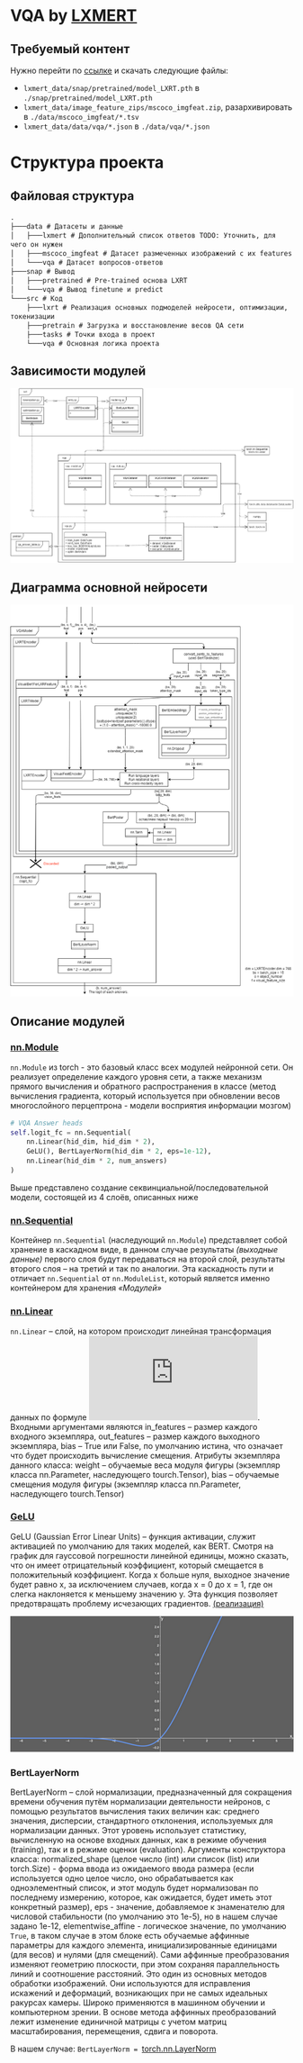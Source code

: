 # VQA by [LXMERT](https://github.com/airsplay/lxmert)

## Требуемый контент

Нужно перейти по [ссылке](https://drive.google.com/drive/folders/1Gq1uLUk6NdD0CcJOptXjxE6ssY5XAuat)
и скачать следующие файлы:
- `lxmert_data/snap/pretrained/model_LXRT.pth` в `./snap/pretrained/model_LXRT.pth`
- `lxmert_data/image_feature_zips/mscoco_imgfeat.zip`, разархивировать в `./data/mscoco_imgfeat/*.tsv`
- `lxmert_data/data/vqa/*.json` в `./data/vqa/*.json`

# Структура проекта

## Файловая структура

```
.
├───data # Датасеты и данные
│   ├───lxmert # Дополнительный список ответов TODO: Уточнить, для чего он нужен
│   ├───mscoco_imgfeat # Датасет размеченных изображений с их features
│   └───vqa # Датасет вопросов-ответов
├───snap # Вывод
│   ├───pretrained # Pre-trained основа LXRT
│   └───vqa # Вывод finetune и predict
└───src # Код
    ├───lxrt # Реализация основных подмоделей нейросети, оптимизации, токенизации
    ├───pretrain # Загрузка и восстановление весов QA сети
    ├───tasks # Точки входа в проект
    └───vqa # Основная логика проекта
```

## Зависимости модулей

![](assets/dependency_diagram.png)

## Диаграмма основной нейросети

![](assets/net_diagram.png)

## Описание модулей

### [nn.Module](https://pytorch.org/docs/stable/generated/torch.nn.Module.html)

`nn.Module` из torch - это базовый класс всех модулей нейронной сети. 
Он реализует определение каждого уровня сети, а также механизм прямого вычисления 
и обратного распространения в классе (метод вычисления градиента, который используется 
при обновлении весов многослойного перцептрона - модели восприятия информации мозгом)

```py
# VQA Answer heads 
self.logit_fc = nn.Sequential(
    nn.Linear(hid_dim, hid_dim * 2), 
    GeLU(), BertLayerNorm(hid_dim * 2, eps=1e-12), 
    nn.Linear(hid_dim * 2, num_answers) 
)
```

Выше представлено создание секвинциальной/последовательной модели, состоящей из 4 слоёв, описанных ниже

### [nn.Sequential](https://pytorch.org/docs/stable/generated/torch.nn.Sequential.html)

Контейнер `nn.Sequential` (наследующий `nn.Module`) представляет собой хранение в каскадном виде, 
в данном случае результаты _(выходные данные)_ первого слоя будут передаваться на второй слой, 
результаты второго слоя – на третий и так по аналогии. Эта каскадность пути и отличает 
`nn.Sequential` от `nn.ModuleList`, который является именно контейнером для хранения _«Модулей»_

### [nn.Linear](https://pytorch.org/docs/stable/generated/torch.nn.Linear.html)
`nn.Linear` – слой, на котором происходит линейная трансформация данных по формуле 
![linear_formula.gif](https://latex.codecogs.com/gif.latex?y%20%3D%20xA%5E%7BT%7D%20&plus;%20b). 
Входными аргументами являются in_features – размер каждого входного экземпляра, 
out_features – размер каждого выходного экземпляра, bias – True или False, по умолчанию истина, 
что означает что будет происходить вычисление смещения. 
Атрибуты экземпляра данного класса: weight – обучаемые веса модуля фигуры 
(экземпляр класса nn.Parameter, наследующего tourch.Tensor), 
bias – обучаемые смещения модуля фигуры (экземпляр класса nn.Parameter, наследующего tourch.Tensor)

### [GeLU](https://paperswithcode.com/method/gelu) 

GeLU (Gaussian Error Linear Units) – функция активации, служит активацией по умолчанию для таких моделей, как BERT. 
Смотря на график для гауссовой погрешности линейной единицы, можно сказать, что он имеет отрицательный коэффициент, 
который смещается в положительный коэффициент. Когда x больше нуля, выходное значение будет равно x, 
за исключением случаев, когда x = 0 до x = 1, где он слегка наклоняется к меньшему значению y.
Эта функция позволяет предотвращать проблему исчезающих градиентов.
[(реализация)](https://github.com/ZONT3/vqa_rudn/blob/0c14996d2184ecf1ec0dfffbabd1d8b29faf7e78/src/lxrt/modeling.py#L122)

![gelu_graph.png](assets/gelu_graph.png)

### BertLayerNorm

BertLayerNorm – слой нормализации, предназначенный для сокращения времени обучения путём нормализации деятельности 
нейронов, с помощью результатов вычисления таких величин как: среднего значения, дисперсии, стандартного отклонения, 
используемых для нормализации данных. Этот уровень использует статистику, вычисленную на основе входных данных, 
как в режиме обучения (training), так и в режиме оценки (evaluation). 
Аргументы конструктора класса: normalized_shape (целое число (int) или список (list) или torch.Size) - форма ввода 
из ожидаемого ввода размера (если используется одно целое число, оно обрабатывается как одноэлементный список, 
и этот модуль будет нормализован по последнему измерению, которое, как ожидается, будет иметь этот 
конкретный размер), eps - значение, добавляемое к знаменателю для числовой стабильности (по умолчанию это 1e-5), 
но в нашем случае задано 1е-12, elementwise_affine - логическое значение, по умолчанию `True`, 
в таком случае в этом блоке есть обучаемые аффинные параметры для каждого элемента, инициализированные единицами 
(для весов) и нулями (для смещений). Сами аффинные преобразования изменяют геометрию плоскости, при этом сохраняя 
параллельность линий и соотношение расстояний. Это один из основных методов обработки изображений. Они используются 
для исправления искажений и деформаций, возникающих при не самых идеальных ракурсах камеры. 
Широко применяются в машинном обучении и компьютерном зрении. В основе метода аффинных преобразований лежит изменение 
единичной матрицы с учетом матриц масштабирования, перемещения, сдвига и поворота. 

В нашем случае:
`BertLayerNorm = `[torch.nn.LayerNorm](https://pytorch.org/docs/stable/generated/torch.nn.LayerNorm.html)


